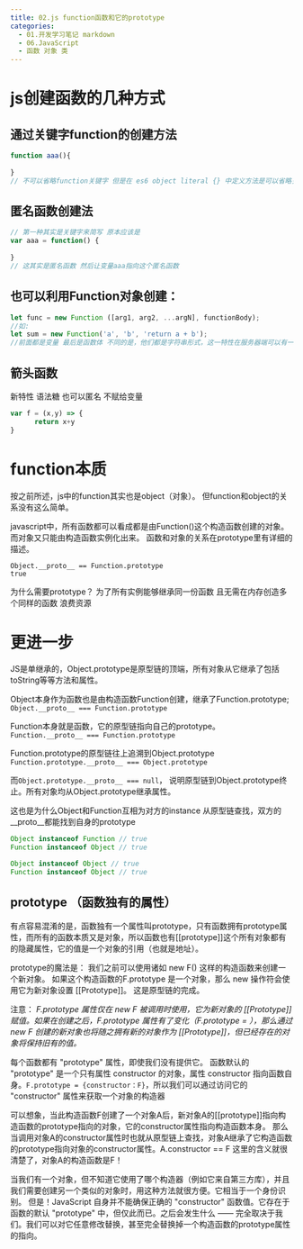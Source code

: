 ```yaml
---
title: 02.js function函数和它的prototype
categories:
  - 01.开发学习笔记 markdown
  - 06.JavaScript
  - 函数 对象 类
---
```


# js创建函数的几种方式

## 通过关键字function的创建方法
```javascript
function aaa(){
    
}
// 不可以省略function关键字 但是在 es6 object literal {} 中定义方法是可以省略关键字简写的,但是 函数 和 对象的方法 不是一个概念，不可混淆。这里只是补充提醒。
```

## 匿名函数创建法
```js
// 第一种其实是关键字来简写 原本应该是
var aaa = function() {
    
}
// 这其实是匿名函数 然后让变量aaa指向这个匿名函数

```

## 也可以利用Function对象创建：

```javascript
let func = new Function ([arg1, arg2, ...argN], functionBody);
//如:
let sum = new Function('a', 'b', 'return a + b');
//前面都是变量 最后是函数体 不同的是，他们都是字符串形式，这一特性在服务器端可以有一些骚操作，在接收到数据时直接构建相关函数 具体见https://javascript.info/new-function
```

## 箭头函数
新特性 语法糖 也可以匿名 不赋给变量
```js
var f = (x,y) => {
	  return x+y
}

```

# function本质
按之前所述，js中的function其实也是object（对象）。
但function和object的关系没有这么简单。

javascript中，所有函数都可以看成都是由Function()这个构造函数创建的对象。
而对象又只能由构造函数实例化出来。
函数和对象的关系在prototype里有详细的描述。

```
Object.__proto__ == Function.prototype
true
```

为什么需要prototype？ 为了所有实例能够继承同一份函数 且无需在内存创造多个同样的函数 浪费资源 

# 更进一步
JS是单继承的，Object.prototype是原型链的顶端，所有对象从它继承了包括toString等等方法和属性。

Object本身作为函数也是由构造函数Function创建，继承了Function.prototype; 
`Object.__proto__ === Function.prototype`

Function本身就是函数，它的原型链指向自己的prototype。
`Function.__proto__ === Function.prototype`

Function.prototype的原型链往上追溯到Object.prototype
`Function.prototype.__proto__ === Object.prototype`

而`Object.prototype.__proto__ === null`，
说明原型链到Object.prototype终止。所有对象均从Object.prototype继承属性。

这也是为什么Object和Function互相为对方的instance
从原型链查找，双方的__proto__都能找到自身的prototype

```JavaScript
Object instanceof Function // true
Function instanceof Object // true

Object instanceof Object // true
Function instanceof Object // true
```

## prototype （函数独有的属性）
有点容易混淆的是，函数独有一个属性叫prototype，只有函数拥有prototype属性，而所有的函数本质又是对象，所以函数也有[[prototype]]这个所有对象都有的隐藏属性，它的值是一个对象的引用（也就是地址）。

prototype的魔法是：
我们之前可以使用诸如 new F() 这样的构造函数来创建一个新对象。
如果这个构造函数的F.prototype 是一个对象，那么 new 操作符会使用它为新对象设置 [[Prototype]]。
这是原型链的完成。

注意：
*F.prototype 属性仅在 new F 被调用时使用，它为新对象的 [[Prototype]] 赋值。如果在创建之后，F.prototype 属性有了变化（F.prototype = <another object>），那么通过 new F 创建的新对象也将随之拥有新的对象作为 [[Prototype]]，但已经存在的对象将保持旧有的值。*

每个函数都有 "prototype" 属性，即使我们没有提供它。
函数默认的 "prototype" 是一个只有属性 constructor 的对象，属性 constructor 指向函数自身。`F.prototype = {constructor：F}`，所以我们可以通过访问它的 "constructor" 属性来获取一个对象的构造器

可以想象，当此构造函数F创建了一个对象A后，新对象A的[[prototype]]指向构造函数的prototype指向的对象，它的constructor属性指向构造函数本身。
那么当调用对象A的constructor属性时也就从原型链上查找，对象A继承了它构造函数的prototype指向对象的constructor属性。A.constructor == F
这里的含义就很清楚了，对象A的构造函数是F！

当我们有一个对象，但不知道它使用了哪个构造器（例如它来自第三方库），并且我们需要创建另一个类似的对象时，用这种方法就很方便。它相当于一个身份识别。
但是！JavaScript 自身并不能确保正确的 "constructor" 函数值。它存在于函数的默认 "prototype" 中，但仅此而已。之后会发生什么 —— 完全取决于我们。我们可以对它任意修改替换，甚至完全替换掉一个构造函数的prototype属性的指向。